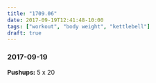 ```yaml
---
title: "1709.06"
date: 2017-09-19T12:41:48-10:00
tags: ["workout", "body weight", "kettlebell"]
draft: true
---
```


### 2017-09-19

**Pushups:** 5 x 20